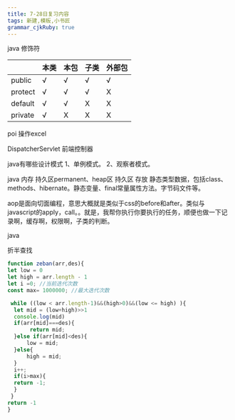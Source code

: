 ```yaml
---
title: 7-28日复习内容
tags: 新建,模板,小书匠
grammar_cjkRuby: true
---
```


java  修饰符

|         | 本类 | 本包 | 子类 | 外部包 |
| ------- | ---- | ---- | ---- | ------ |
| public  | √   | √   | √   | √     |
| protect | √   | √   | √   | X      |
| default | √   | √   | X    | X      |
| private | √   | X    | X    | X      |
 
 
 poi 操作excel
 
 DispatcherServlet 前端控制器
 
 
 java有哪些设计模式
 1、单例模式。
 2、观察者模式。
 
 java 内存 持久区permanent、heap区
 持久区 存放 静态类型数据，包括class、methods、hibernate。静态变量、final常量属性方法。字节码文件等。
 
 aop是面向切面编程，意思大概就是类似于css的before和after。类似与javascript的apply，call。。就是，我帮你执行你要执行的任务，顺便也做一下记录啊，缓存啊，权限啊，子类的判断。
 
 
 java
 
 折半查找

``` javascript
function zeban(arr,des){
let low = 0
let high = arr.length - 1
let i =0; //当前迭代次数
const max= 1000000; //最大迭代次数

 while ((low < arr.length-1)&&(high>0)&&(low <= high) ){
  let mid = (low+high)>>1
  console.log(mid)
  if(arr[mid]===des){
       return mid;
  }else if(arr[mid]<des){
      low = mid;
  }else{
      high = mid;
  } 
  i++;
  if(i>max){
  return -1;
  }
 } 
return -1
}
```
